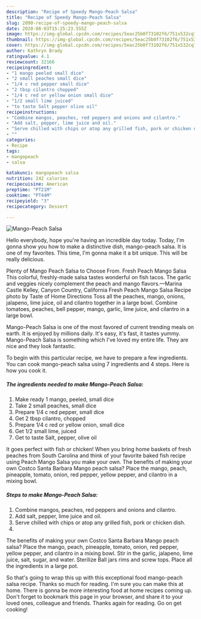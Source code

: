 ```yaml
---
description: "Recipe of Speedy Mango-Peach Salsa"
title: "Recipe of Speedy Mango-Peach Salsa"
slug: 2890-recipe-of-speedy-mango-peach-salsa
date: 2020-08-03T15:25:23.555Z
image: https://img-global.cpcdn.com/recipes/5eac25b0f73102f6/751x532cq70/mango-peach-salsa-recipe-main-photo.jpg
thumbnail: https://img-global.cpcdn.com/recipes/5eac25b0f73102f6/751x532cq70/mango-peach-salsa-recipe-main-photo.jpg
cover: https://img-global.cpcdn.com/recipes/5eac25b0f73102f6/751x532cq70/mango-peach-salsa-recipe-main-photo.jpg
author: Kathryn Brady
ratingvalue: 4.1
reviewcount: 32166
recipeingredient:
- "1 mango peeled small dice"
- "2 small peaches small dice"
- "1/4 c red pepper small dice"
- "2 tbsp cilantro chopped"
- "1/4 c red or yellow onion small dice"
- "1/2 small lime juiced"
- "to taste Salt pepper olive oil"
recipeinstructions:
- "Combine mangos, peaches, red peppers and onions and cilantro."
- "Add salt, pepper, lime juice and oil."
- "Serve chilled with chips or atop any grilled fish, pork or chicken dish."
- ""
categories:
- Recipe
tags:
- mangopeach
- salsa

katakunci: mangopeach salsa 
nutrition: 242 calories
recipecuisine: American
preptime: "PT21M"
cooktime: "PT44M"
recipeyield: "3"
recipecategory: Dessert

---
```



![Mango-Peach Salsa](https://img-global.cpcdn.com/recipes/5eac25b0f73102f6/751x532cq70/mango-peach-salsa-recipe-main-photo.jpg)

Hello everybody, hope you're having an incredible day today. Today, I'm gonna show you how to make a distinctive dish, mango-peach salsa. It is one of my favorites. This time, I'm gonna make it a bit unique. This will be really delicious.

Plenty of Mango Peach Salsa to Choose From. Fresh Peach Mango Salsa This colorful, freshly-made salsa tastes wonderful on fish tacos. The garlic and veggies nicely complement the peach and mango flavors.—Marina Castle Kelley, Canyon Country, California Fresh Peach Mango Salsa Recipe photo by Taste of Home Directions Toss all the peaches, mango, onions, jalapeno, lime juice, oil and cilantro together in a large bowl. Combine tomatoes, peaches, bell pepper, mango, garlic, lime juice, and cilantro in a large bowl.

Mango-Peach Salsa is one of the most favored of current trending meals on earth. It is enjoyed by millions daily. It's easy, it's fast, it tastes yummy. Mango-Peach Salsa is something which I've loved my entire life. They are nice and they look fantastic.


To begin with this particular recipe, we have to prepare a few ingredients. You can cook mango-peach salsa using 7 ingredients and 4 steps. Here is how you cook it.

<!--inarticleads1-->

##### The ingredients needed to make Mango-Peach Salsa:

1. Make ready 1 mango, peeled, small dice
1. Take 2 small peaches, small dice
1. Prepare 1/4 c red pepper, small dice
1. Get 2 tbsp cilantro, chopped
1. Prepare 1/4 c red or yellow onion, small dice
1. Get 1/2 small lime, juiced
1. Get to taste Salt, pepper, olive oil


It goes perfect with fish or chicken! When you bring home baskets of fresh peaches from South Carolina and think of your favorite baked fish recipe using Peach Mango Salsa you make your own. The benefits of making your own Costco Santa Barbara Mango peach salsa? Place the mango, peach, pineapple, tomato, onion, red pepper, yellow pepper, and cilantro in a mixing bowl. 

<!--inarticleads2-->

##### Steps to make Mango-Peach Salsa:

1. Combine mangos, peaches, red peppers and onions and cilantro.
1. Add salt, pepper, lime juice and oil.
1. Serve chilled with chips or atop any grilled fish, pork or chicken dish.
1. 


The benefits of making your own Costco Santa Barbara Mango peach salsa? Place the mango, peach, pineapple, tomato, onion, red pepper, yellow pepper, and cilantro in a mixing bowl. Stir in the garlic, jalapeno, lime juice, salt, sugar, and water. Sterilize Ball jars rims and screw tops. Place all the ingredients in a large pot. 

So that's going to wrap this up with this exceptional food mango-peach salsa recipe. Thanks so much for reading. I'm sure you can make this at home. There is gonna be more interesting food at home recipes coming up. Don't forget to bookmark this page in your browser, and share it to your loved ones, colleague and friends. Thanks again for reading. Go on get cooking!
